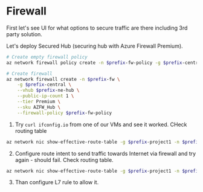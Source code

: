 # Firewall
First let's see UI for what options to secure traffic are there including 3rd party solution.

Let's deploy Secured Hub (securing hub with Azure Firewall Premium).

```bash
# Create empty firewall policy
az network firewall policy create -n $prefix-fw-policy -g $prefix-central --sku Premium

# Create firewall
az network firewall create -n $prefix-fw \
    -g $prefix-central \
    --vhub $prefix-ne-hub \
    --public-ip-count 1 \
    --tier Premium \
    --sku AZFW_Hub \
    --firewall-policy $prefix-fw-policy
```

1. Try ```curl ifconfig.io``` from one of our VMs and see it worked. CHeck routing table

```bash
az network nic show-effective-route-table -g $prefix-project1 -n $prefix-jumpVMNic -o table
```

2. Configure route intent to send traffic towards Internet via firewall and try again - should fail. Check routing table.

```bash
az network nic show-effective-route-table -g $prefix-project1 -n $prefix-jumpVMNic -o table
```

3. Than configure L7 rule to allow it.
